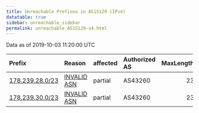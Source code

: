 ```yaml
---
title: Unreachable Prefixes in AS15129 (IPv4)
datatable: true
sidebar: unreachable_sidebar
permalink: unreachable_AS15129-v4.html
---
```


Data as of 2019-10-03 11:20:00 UTC


<div class="datatable-begin"></div>

| Prefix                                                   | Reason                                                                                                 | affected   | Authorized AS   |   MaxLength | Anchor                                         |   unreachable /24s |
|:---------------------------------------------------------|:-------------------------------------------------------------------------------------------------------|:-----------|:----------------|------------:|:-----------------------------------------------|-------------------:|
| [178.239.28.0/23](https://stat.ripe.net/178.239.28.0/23) | [INVALID ASN](https://rpki-validator.ripe.net/announcement-preview?asn=AS15129&prefix=178.239.28.0/23) | partial    | AS43260         |          23 | [RIPE](unreachable_RIPE_NCC_RPKI_Root-v4.html) |                  2 |
| [178.239.30.0/23](https://stat.ripe.net/178.239.30.0/23) | [INVALID ASN](https://rpki-validator.ripe.net/announcement-preview?asn=AS15129&prefix=178.239.30.0/23) | partial    | AS43260         |          23 | [RIPE](unreachable_RIPE_NCC_RPKI_Root-v4.html) |                  2 |

<div class="datatable-end"></div>